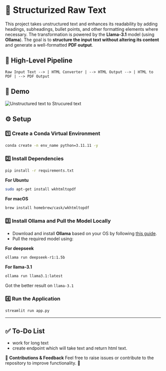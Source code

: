 # 📄 Structurized Raw Text

This project takes unstructured text and enhances its readability by adding headings, subheadings, bullet points, and other formatting elements where necessary. The transformation is powered by the **Llama-3.1** model (using **Ollama**). The goal is to **structure the input text without altering its content** and generate a well-formatted **PDF output**.

## 🔹 High-Level Pipeline

```
Raw Input Text --> | HTML Converter | --> HTML Output --> | HTML to PDF | --> PDF Output
```

## 📌 Demo

![Unstructured text to Strucured text ](demo/structured_text.gif)

## ⚙️ Setup

### 1️⃣ Create a Conda Virtual Environment

```sh
conda create -n env_name python=3.11.11 -y
```

### 2️⃣ Install Dependencies

```sh
pip install -r requirements.txt

```
**For Ubuntu**
```sh
sudo apt-get install wkhtmltopdf 
```
**For macOS**
```sh
brew install homebrew/cask/wkhtmltopdf
```

### 3️⃣ Install Ollama and Pull the Model Locally

- Download and install **Ollama** based on your OS by following [this guide](https://ollama.com/download).
- Pull the required model using:

**For deepseek**
```sh
ollama run deepseek-r1:1.5b
```
**For llama-3.1**
```sh
ollama run llama3.1:latest
```
Got the better result on `llama-3.1`

### 4️⃣ Run the Application

```sh
streamlit run app.py
```

---

## ✅ To-Do List

- work for long text
- create endpoint which will take text and return html text.


📌 **Contributions & Feedback**
Feel free to raise issues or contribute to the repository to improve functionality. 🚀

